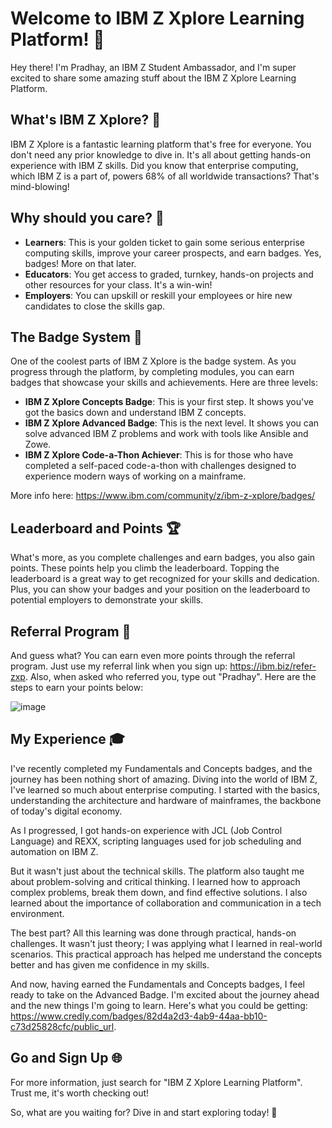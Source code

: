# Welcome to IBM Z Xplore Learning Platform! 🚀

Hey there! I'm Pradhay, an IBM Z Student Ambassador, and I'm super excited to share some amazing stuff about the IBM Z Xplore Learning Platform.

## What's IBM Z Xplore? 🤔

IBM Z Xplore is a fantastic learning platform that's free for everyone. You don't need any prior knowledge to dive in. It's all about getting hands-on experience with IBM Z skills. Did you know that enterprise computing, which IBM Z is a part of, powers 68% of all worldwide transactions? That's mind-blowing!

## Why should you care? 🎯

- **Learners**: This is your golden ticket to gain some serious enterprise computing skills, improve your career prospects, and earn badges. Yes, badges! More on that later.
- **Educators**: You get access to graded, turnkey, hands-on projects and other resources for your class. It's a win-win!
- **Employers**: You can upskill or reskill your employees or hire new candidates to close the skills gap.

## The Badge System 🏅

One of the coolest parts of IBM Z Xplore is the badge system. As you progress through the platform, by completing modules, you can earn badges that showcase your skills and achievements. Here are three levels:

- **IBM Z Xplore Concepts Badge**: This is your first step. It shows you've got the basics down and understand IBM Z concepts.
- **IBM Z Xplore Advanced Badge**: This is the next level. It shows you can solve advanced IBM Z problems and work with tools like Ansible and Zowe.
- **IBM Z Xplore Code-a-Thon Achiever**: This is for those who have completed a self-paced code-a-thon with challenges designed to experience modern ways of working on a mainframe.

More info here: https://www.ibm.com/community/z/ibm-z-xplore/badges/

## Leaderboard and Points 🏆

What's more, as you complete challenges and earn badges, you also gain points. These points help you climb the leaderboard. Topping the leaderboard is a great way to get recognized for your skills and dedication. Plus, you can show your badges and your position on the leaderboard to potential employers to demonstrate your skills.

## Referral Program 👥

And guess what? You can earn even more points through the referral program. Just use my referral link when you sign up: https://ibm.biz/refer-zxp. 
Also, when asked who referred you, type out "Pradhay". Here are the steps to earn your points below:

![image](https://github.com/PradhayA/ibmZXplore/assets/61917405/bedd2535-86f3-471a-98a7-6efdf7ab3720)

## My Experience 🎓

I've recently completed my Fundamentals and Concepts badges, and the journey has been nothing short of amazing. Diving into the world of IBM Z, I've learned so much about enterprise computing. I started with the basics, understanding the architecture and hardware of mainframes, the backbone of today's digital economy.

As I progressed, I got hands-on experience with JCL (Job Control Language) and REXX, scripting languages used for job scheduling and automation on IBM Z.

But it wasn't just about the technical skills. The platform also taught me about problem-solving and critical thinking. I learned how to approach complex problems, break them down, and find effective solutions. I also learned about the importance of collaboration and communication in a tech environment.

The best part? All this learning was done through practical, hands-on challenges. It wasn't just theory; I was applying what I learned in real-world scenarios. This practical approach has helped me understand the concepts better and has given me confidence in my skills.

And now, having earned the Fundamentals and Concepts badges, I feel ready to take on the Advanced Badge. I'm excited about the journey ahead and the new things I'm going to learn. Here's what you could be getting: https://www.credly.com/badges/82d4a2d3-4ab9-44aa-bb10-c73d25828cfc/public_url.

## Go and Sign Up 🌐

For more information, just search for "IBM Z Xplore Learning Platform". Trust me, it's worth checking out!

So, what are you waiting for? Dive in and start exploring today! 🎉
